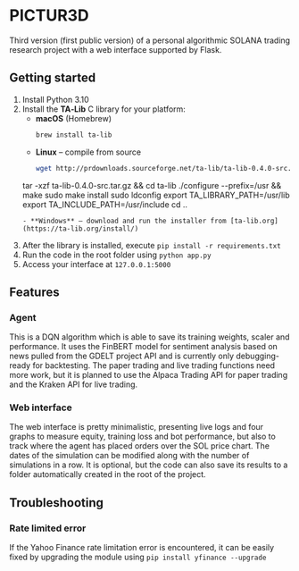 # PICTUR3D
Third version (first public version) of a personal algorithmic SOLANA trading research project with a web interface supported by Flask.

## Getting started
1. Install Python 3.10
2. Install the **TA‑Lib** C library for your platform:
   - **macOS** (Homebrew)
     ```bash
     brew install ta-lib
     ```
   - **Linux** – compile from source
     ```bash
     wget http://prdownloads.sourceforge.net/ta-lib/ta-lib-0.4.0-src.tar.gz
    tar -xzf ta-lib-0.4.0-src.tar.gz && cd ta-lib
    ./configure --prefix=/usr && make
    sudo make install
    sudo ldconfig
    export TA_LIBRARY_PATH=/usr/lib
    export TA_INCLUDE_PATH=/usr/include
    cd ..
     ```
   - **Windows** – download and run the installer from [ta-lib.org](https://ta-lib.org/install/)
3. After the library is installed, execute `pip install -r requirements.txt`
4. Run the code in the root folder using `python app.py`
5. Access your interface at `127.0.0.1:5000`

## Features

### Agent
This is a DQN algorithm which is able to save its training weights, scaler and performance. It uses the FinBERT model for sentiment analysis based on news pulled from the GDELT project API and is currently only debugging-ready for backtesting. The paper trading and live trading functions need more work, but it is planned to use the Alpaca Trading API for paper trading and the Kraken API for live trading.

### Web interface
The web interface is pretty minimalistic, presenting live logs and four graphs to measure equity, training loss and bot performance, but also to track where the agent has placed orders over the SOL price chart. The dates of the simulation can be modified along with the number of simulations in a row. It is optional, but the code can also save its results to a folder automatically created in the root of the project.

## Troubleshooting

### Rate limited error
If the Yahoo Finance rate limitation error is encountered, it can be easily fixed by upgrading the module using `pip install yfinance --upgrade` 
